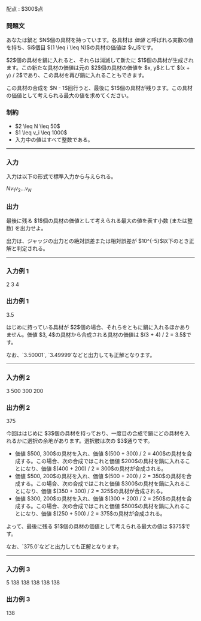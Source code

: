 
<div>

<span>

<span>

<p>
配点 : $300$点
</p>

<div>

<section>

### **問題文**

<p>
あなたは鍋と $N$個の具材を持っています。各具材は 
<em>
価値
</em>
と呼ばれる実数の値を持ち、$i$個目 $(1 \leq i \leq N)$の具材の価値は $v_i$です。
</p>

<p>
$2$個の具材を鍋に入れると、それらは消滅して新たに $1$個の具材が生成されます。この新たな具材の価値は元の $2$個の具材の価値を $x, y$として $(x + y) / 2$であり、この具材を再び鍋に入れることもできます。
</p>

<p>
この具材の合成を $N - 1$回行うと、最後に $1$個の具材が残ります。この具材の価値として考えられる最大の値を求めてください。
</p>

</section>

</div>

<div>

<section>

### **制約**

<ul>

<li>
$2 \leq N \leq 50$
</li>

<li>
$1 \leq v_i \leq 1000$
</li>

<li>
入力中の値はすべて整数である。
</li>

</ul>

</section>

</div>

---

<div>

<div>

<section>

### **入力**

<p>
入力は以下の形式で標準入力から与えられる。
</p>

<div>

$N$$v_1$$v_2$$\ldots$$v_N$
</div>

</section>

</div>

<div>

<section>

### **出力**

<p>
最後に残る $1$個の具材の価値として考えられる最大の値を表す小数 (または整数) を出力せよ。
</p>

<p>
出力は、ジャッジの出力との絶対誤差または相対誤差が $10^{-5}$以下のとき正解と判定される。
</p>

</section>

</div>

</div>

---

<div>

<section>

### **入力例 1**

<div>

2
3 4

</div>

</section>

</div>

<div>

<section>

### **出力例 1**

<div>

3.5

</div>

<p>
はじめに持っている具材が $2$個の場合、それらをともに鍋に入れるほかありません。価値 $3, 4$の具材から合成される具材の価値は $(3 + 4) / 2 = 3.5$です。
</p>

<p>
なお、`3.50001`, `3.49999`などと出力しても正解となります。
</p>

</section>

</div>

---

<div>

<section>

### **入力例 2**

<div>

3
500 300 200

</div>

</section>

</div>

<div>

<section>

### **出力例 2**

<div>

375

</div>

<p>
今回ははじめに $3$個の具材を持っており、一度目の合成で鍋にどの具材を入れるかに選択の余地があります。選択肢は次の $3$通りです。
</p>

<ul>

<li>
価値 $500, 300$の具材を入れ、価値 $(500 + 300) / 2 = 400$の具材を合成する。この場合、次の合成ではこれと価値 $200$の具材を鍋に入れることになり、価値 $(400 + 200) / 2 = 300$の具材が合成される。
</li>

<li>
価値 $500, 200$の具材を入れ、価値 $(500 + 200) / 2 = 350$の具材を合成する。この場合、次の合成ではこれと価値 $300$の具材を鍋に入れることになり、価値 $(350 + 300) / 2 = 325$の具材が合成される。
</li>

<li>
価値 $300, 200$の具材を入れ、価値 $(300 + 200) / 2 = 250$の具材を合成する。この場合、次の合成ではこれと価値 $500$の具材を鍋に入れることになり、価値 $(250 + 500) / 2 = 375$の具材が合成される。
</li>

</ul>

<p>
よって、最後に残る $1$個の具材の価値として考えられる最大の値は $375$です。
</p>

<p>
なお、`375.0`などと出力しても正解となります。
</p>

</section>

</div>

---

<div>

<section>

### **入力例 3**

<div>

5
138 138 138 138 138

</div>

</section>

</div>

<div>

<section>

### **出力例 3**

<div>

138

</div>

</section>

</div>

</span>

</span>

</div>
